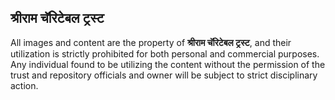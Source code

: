 ## श्रीराम चॅरिटेबल ट्रस्ट

All images and content are the property of **श्रीराम चॅरिटेबल ट्रस्ट**, and their utilization is strictly prohibited for both personal and commercial purposes. Any individual found to be utilizing the content without the permission of the trust and repository officials and owner will be subject to strict disciplinary action.
